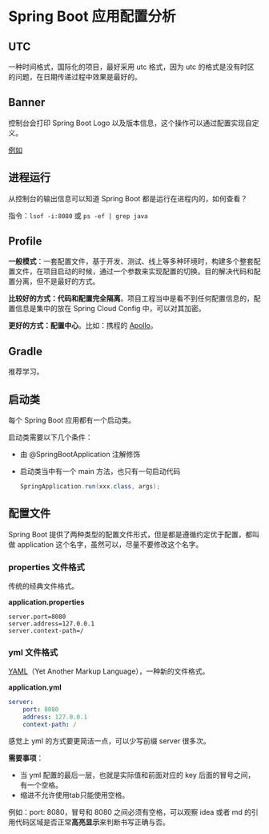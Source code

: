 # Spring Boot 应用配置分析

## UTC

一种时间格式，国际化的项目，最好采用 utc 格式，因为 utc 的格式是没有时区的问题，在日期传递过程中效果是最好的。

## Banner

控制台会打印 Spring Boot Logo 以及版本信息，这个操作可以通过配置实现自定义。

[例如](https://www.jianshu.com/p/a53f324c92f2)

## 进程运行

从控制台的输出信息可以知道 Spring Boot 都是运行在进程内的，如何查看？

指令：`lsof -i:8080` 或 `ps -ef | grep java`

## Profile

**一般模式**：一套配置文件，基于开发、测试、线上等多种环境时，构建多个整套配置文件，在项目启动的时候，通过一个参数来实现配置的切换。目的解决代码和配置分离，但不是最好的方式。

**比较好的方式：代码和配置完全隔离**。项目工程当中是看不到任何配置信息的，配置信息是集中的放在 Spring Cloud Config 中，可以对其加密。

**更好的方式：配置中心**。比如：携程的 [Apollo](https://github.com/ctripcorp/apollo)。

## Gradle

推荐学习。

## 启动类

每个 Spring Boot 应用都有一个启动类。

启动类需要以下几个条件：

- 由 @SpringBootApplication 注解修饰

- 启动类当中有一个 main 方法，也只有一句启动代码

  ```java
  SpringApplication.run(xxx.class, args);
  ```

## 配置文件

Spring Boot 提供了两种类型的配置文件形式，但是都是遵循约定优于配置，都叫做 application 这个名字，虽然可以，尽量不要修改这个名字。

### properties 文件格式

传统的经典文件格式。

**application.properties**

```properties
server.port=8080
server.address=127.0.0.1
server.context-path=/
```

### yml 文件格式

[YAML](https://zh.wikipedia.org/wiki/YAML)（Yet Another Markup Language），一种新的文件格式。

**application.yml**

```yaml
server:
    port: 8080
    address: 127.0.0.1
    context-path: /
```

感觉上 yml 的方式要更简洁一点，可以少写前缀 server 很多次。

**需要事项**：

- 当 yml 配置的最后一层，也就是实际值和前面对应的 key 后面的冒号之间，有一个空格。
- 缩进不允许使用tab只能使用空格。

例如：port: 8080，冒号和 8080 之间必须有空格，可以观察 idea 或者 md 的引用代码区域是否正常**高亮显示**来判断书写正确与否。